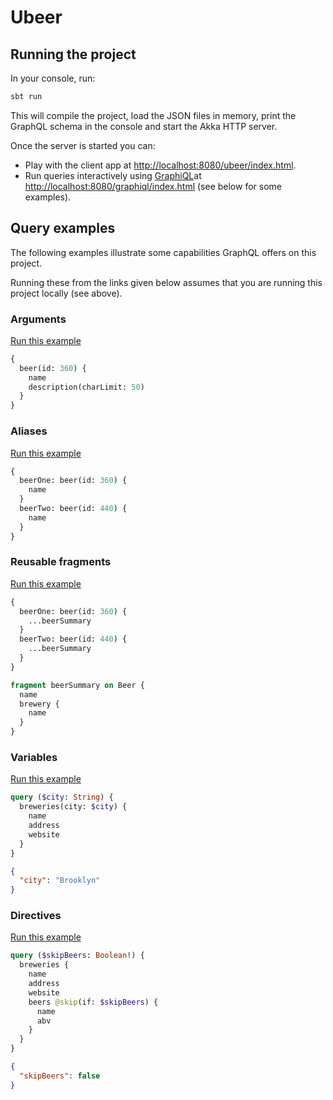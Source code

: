 # Ubeer

## Running the project

In your console, run:

```sh
sbt run
```

This will compile the project, load the JSON files in memory, print the GraphQL
schema in the console and start the Akka HTTP server.

Once the server is started you can:

- Play with the client app at <http://localhost:8080/ubeer/index.html>.
- Run queries interactively using [GraphiQL](https://github.com/graphql/graphiql)at <http://localhost:8080/graphiql/index.html> (see below for some examples).

## Query examples

The following examples illustrate some capabilities GraphQL offers on this project.

Running these from the links given below assumes that you are running this
project locally (see above).

### Arguments

<a href="http://localhost:8080/graphiql/index.html?query=%7B%0A%20%20beer(id%3A%20360)%20%7B%0A%20%20%20%20name%0A%20%20%20%20description(charLimit%3A%2050)%0A%20%20%7D%0A%7D%0A&variables=">Run this example</a>

```graphql
{
  beer(id: 360) {
    name
    description(charLimit: 50)
  }
}
```

### Aliases

<a href="http://localhost:8080/graphiql/index.html?query=%7B%0A%20%20beerOne%3A%20beer(id%3A%20360)%20%7B%0A%20%20%20%20name%0A%20%20%7D%0A%20%20beerTwo%3A%20beer(id%3A%20440)%20%7B%0A%20%20%20%20name%0A%20%20%7D%0A%7D&variables=">Run this example</a>

```graphql
{
  beerOne: beer(id: 360) {
    name
  }
  beerTwo: beer(id: 440) {
    name
  }
}
```

### Reusable fragments

<a href="http://localhost:8080/graphiql/index.html?query=%7B%0A%20%20beerOne%3A%20beer(id%3A%20360)%20%7B%0A%20%20%20%20...beerSummary%0A%20%20%7D%0A%20%20beerTwo%3A%20beer(id%3A%20440)%20%7B%0A%20%20%20%20...beerSummary%0A%20%20%7D%0A%7D%0A%0Afragment%20beerSummary%20on%20Beer%20%7B%0A%20%20name%0A%20%20brewery%20%7B%0A%20%20%20%20name%0A%20%20%7D%0A%7D%0A&variables=">Run this example</a>

```graphql
{
  beerOne: beer(id: 360) {
    ...beerSummary
  }
  beerTwo: beer(id: 440) {
    ...beerSummary
  }
}

fragment beerSummary on Beer {
  name
  brewery {
    name
  }
}
```

### Variables

<a href="http://localhost:8080/graphiql/index.html?query=query%20(%24city%3A%20String)%20%7B%0A%20%20breweries(city%3A%20%24city)%20%7B%0A%20%20%20%20name%0A%20%20%20%20address%0A%20%20%20%20website%0A%20%20%7D%0A%7D%0A&variables=%0A%7B%0A%09%22city%22%3A%20%22Brooklyn%22%0A%7D">Run this example</a>

```graphql
query ($city: String) {
  breweries(city: $city) {
    name
    address
    website
  }
}
```

```json
{
  "city": "Brooklyn"
}
```

### Directives

<a href="http://localhost:8080/graphiql/index.html?query=query%20(%24skipBeers%3A%20Boolean!)%20%7B%0A%20%20breweries%20%7B%0A%20%20%20%20name%0A%20%20%20%20address%0A%20%20%20%20website%0A%20%20%20%20beers%20%40skip(if%3A%20%24skipBeers)%20%7B%0A%20%20%20%20%20%20name%0A%20%20%20%20%20%20abv%0A%20%20%20%20%7D%0A%20%20%7D%0A%7D%0A&variables=%7B%0A%20%20%22skipBeers%22%3A%20false%0A%7D">Run this example</a>

```graphql
query ($skipBeers: Boolean!) {
  breweries {
    name
    address
    website
    beers @skip(if: $skipBeers) {
      name
      abv
    }
  }
}
```

```json
{
  "skipBeers": false
}
```
